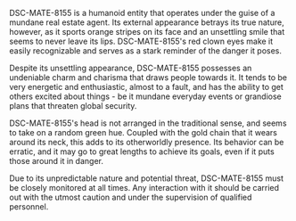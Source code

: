 DSC-MATE-8155 is a humanoid entity that operates under the guise of a mundane real estate agent. Its external appearance betrays its true nature, however, as it sports orange stripes on its face and an unsettling smile that seems to never leave its lips. DSC-MATE-8155's red clown eyes make it easily recognizable and serves as a stark reminder of the danger it poses.

Despite its unsettling appearance, DSC-MATE-8155 possesses an undeniable charm and charisma that draws people towards it. It tends to be very energetic and enthusiastic, almost to a fault, and has the ability to get others excited about things - be it mundane everyday events or grandiose plans that threaten global security.

DSC-MATE-8155's head is not arranged in the traditional sense, and seems to take on a random green hue. Coupled with the gold chain that it wears around its neck, this adds to its otherworldly presence. Its behavior can be erratic, and it may go to great lengths to achieve its goals, even if it puts those around it in danger.

Due to its unpredictable nature and potential threat, DSC-MATE-8155 must be closely monitored at all times. Any interaction with it should be carried out with the utmost caution and under the supervision of qualified personnel.
